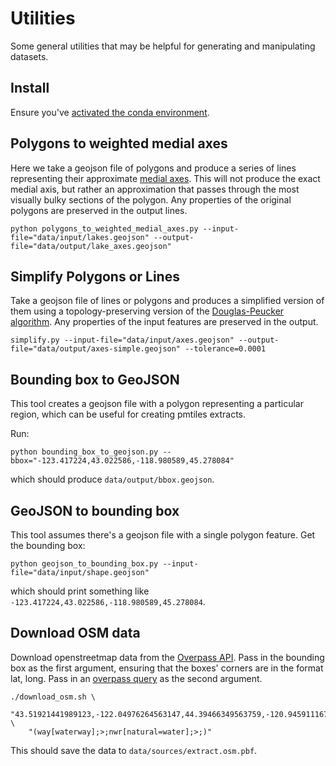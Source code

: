# Utilities

Some general utilities that may be helpful for generating and manipulating datasets.

## Install

Ensure you've [activated the conda environment](../../README.md#building-datasets).

## Polygons to weighted medial axes

Here we take a geojson file of polygons and produce a series of lines representing their approximate [medial axes](https://en.wikipedia.org/wiki/Medial_axis). This will not produce the exact medial axis, but rather an approximation that passes through the most visually bulky sections of the polygon. Any properties of the original polygons are preserved in the output lines.

```
python polygons_to_weighted_medial_axes.py --input-file="data/input/lakes.geojson" --output-file="data/output/lake_axes.geojson"
```

## Simplify Polygons or Lines

Take a geojson file of lines or polygons and produces a simplified version of them using a topology-preserving version of the [Douglas-Peucker algorithm](https://en.wikipedia.org/wiki/Ramer%E2%80%93Douglas%E2%80%93Peucker_algorithm). Any properties of the input features are preserved in the output.

```
simplify.py --input-file="data/input/axes.geojson" --output-file="data/output/axes-simple.geojson" --tolerance=0.0001
```

## Bounding box to GeoJSON

This tool creates a geojson file with a polygon representing a particular region, which can be useful for creating pmtiles extracts.

Run:

```
python bounding_box_to_geojson.py --bbox="-123.417224,43.022586,-118.980589,45.278084"
```

which should produce `data/output/bbox.geojson`.

## GeoJSON to bounding box

This tool assumes there's a geojson file with a single polygon feature. Get the bounding box:

```
python geojson_to_bounding_box.py --input-file="data/input/shape.geojson"
```

which should print something like `-123.417224,43.022586,-118.980589,45.278084`.

## Download OSM data

Download openstreetmap data from the [Overpass API](https://wiki.openstreetmap.org/wiki/Overpass_API). Pass in the bounding box as the first argument, ensuring that the boxes' corners are in the format lat, long. Pass in an [overpass query](https://osm-queries.ldodds.com/syntax-reference.html) as the second argument.

```
./download_osm.sh \
    "43.51921441989123,-122.04976264563147,44.39466349563759,-120.94591116755655" \
    "(way[waterway];>;nwr[natural=water];>;)"
```

This should save the data to `data/sources/extract.osm.pbf`.
